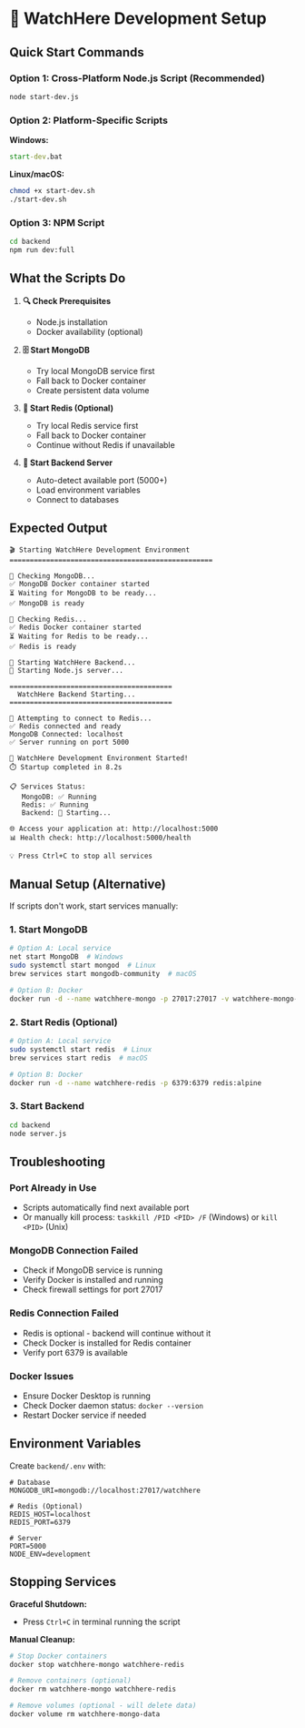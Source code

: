 # 🚀 WatchHere Development Setup

## Quick Start Commands

### Option 1: Cross-Platform Node.js Script (Recommended)
```bash
node start-dev.js
```

### Option 2: Platform-Specific Scripts

**Windows:**
```cmd
start-dev.bat
```

**Linux/macOS:**
```bash
chmod +x start-dev.sh
./start-dev.sh
```

### Option 3: NPM Script
```bash
cd backend
npm run dev:full
```

## What the Scripts Do

1. **🔍 Check Prerequisites**
   - Node.js installation
   - Docker availability (optional)

2. **🗄️ Start MongoDB**
   - Try local MongoDB service first
   - Fall back to Docker container
   - Create persistent data volume

3. **🔄 Start Redis (Optional)**
   - Try local Redis service first
   - Fall back to Docker container
   - Continue without Redis if unavailable

4. **🚀 Start Backend Server**
   - Auto-detect available port (5000+)
   - Load environment variables
   - Connect to databases

## Expected Output

```
🎬 Starting WatchHere Development Environment
==================================================

🔄 Checking MongoDB...
✅ MongoDB Docker container started
⏳ Waiting for MongoDB to be ready...
✅ MongoDB is ready

🔄 Checking Redis...
✅ Redis Docker container started
⏳ Waiting for Redis to be ready...
✅ Redis is ready

🔄 Starting WatchHere Backend...
🚀 Starting Node.js server...

========================================
  WatchHere Backend Starting...
========================================

🔄 Attempting to connect to Redis...
✅ Redis connected and ready
MongoDB Connected: localhost
✅ Server running on port 5000

🎉 WatchHere Development Environment Started!
⏱️ Startup completed in 8.2s

📋 Services Status:
   MongoDB: ✅ Running
   Redis: ✅ Running
   Backend: 🚀 Starting...

🌐 Access your application at: http://localhost:5000
📊 Health check: http://localhost:5000/health

💡 Press Ctrl+C to stop all services
```

## Manual Setup (Alternative)

If scripts don't work, start services manually:

### 1. Start MongoDB
```bash
# Option A: Local service
net start MongoDB  # Windows
sudo systemctl start mongod  # Linux
brew services start mongodb-community  # macOS

# Option B: Docker
docker run -d --name watchhere-mongo -p 27017:27017 -v watchhere-mongo-data:/data/db mongo:latest
```

### 2. Start Redis (Optional)
```bash
# Option A: Local service
sudo systemctl start redis  # Linux
brew services start redis  # macOS

# Option B: Docker
docker run -d --name watchhere-redis -p 6379:6379 redis:alpine
```

### 3. Start Backend
```bash
cd backend
node server.js
```

## Troubleshooting

### Port Already in Use
- Scripts automatically find next available port
- Or manually kill process: `taskkill /PID <PID> /F` (Windows) or `kill <PID>` (Unix)

### MongoDB Connection Failed
- Check if MongoDB service is running
- Verify Docker is installed and running
- Check firewall settings for port 27017

### Redis Connection Failed
- Redis is optional - backend will continue without it
- Check Docker is installed for Redis container
- Verify port 6379 is available

### Docker Issues
- Ensure Docker Desktop is running
- Check Docker daemon status: `docker --version`
- Restart Docker service if needed

## Environment Variables

Create `backend/.env` with:
```env
# Database
MONGODB_URI=mongodb://localhost:27017/watchhere

# Redis (Optional)
REDIS_HOST=localhost
REDIS_PORT=6379

# Server
PORT=5000
NODE_ENV=development
```

## Stopping Services

**Graceful Shutdown:**
- Press `Ctrl+C` in terminal running the script

**Manual Cleanup:**
```bash
# Stop Docker containers
docker stop watchhere-mongo watchhere-redis

# Remove containers (optional)
docker rm watchhere-mongo watchhere-redis

# Remove volumes (optional - will delete data)
docker volume rm watchhere-mongo-data
```